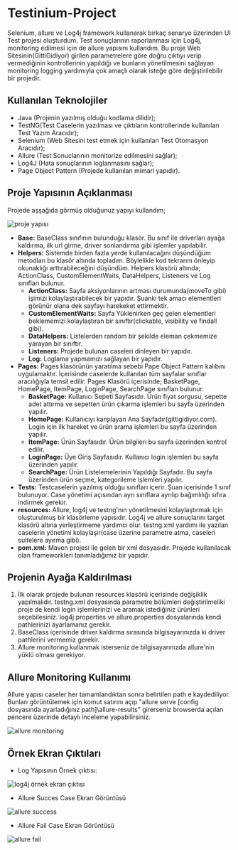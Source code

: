 # Testinium-Project

Selenium, allure ve Log4j framework kullanarak birkaç senaryo üzerinden UI Test projesi oluşturdum. Test sonuçlarının raporlanması için Log4j, monitoring edilmesi için de allure yapısını kullandım. Bu proje Web Sitesinin(GittiGidiyor) girilen parametrelere göre doğru  çıktıyı verip vermediğinin kontrollerinin yapıldığı ve bunların yönetilmesini sağlayan monitoring logging yardımıyla çok amaçlı olarak isteğe göre değiştirilebilir bir projedir. 

## Kullanılan Teknolojiler

- Java (Projenin yazılmış olduğu kodlama dilidir);
- TestNG(Test Caselerin yazılması ve çıktıların kontrollerinde kullanılan Test Yazım Aracıdır);
- Selenium (Web Sitesini test etmek için kullanılan Test Otomasyon Aracıdır);
- Allure (Test Sonuclarının monitorize edilmesini sağlar);
- Log4J (Hata sonuçlarının loglanmasını sağlar);
- Page Object Pattern (Projede kullanılan mimari yapıdır).

## Proje Yapısının Açıklanması

Projede aşşağıda görmüş olduğunuz yapıyı kullandım;

![proje yapısı](https://user-images.githubusercontent.com/56224909/119259011-dec75b80-bbd4-11eb-850f-3d91e913f594.png)

+ **Base:** BaseClass sınıfının bulunduğu klasör. Bu sınıf ile driverları ayağa kaldırma, ilk url girme, driver sonlandırma gibi işlemler yapılabilir.
+ **Helpers:** Sistemde birden fazla yerde kullanılacağını düşündüğüm metodları bu klasör altında topladım. Böylelikle kod tekrarını önleyip okunaklığı arttırabileceğini düşündüm. Helpers klasörü altında; ActionClass, CustomElementWaits, DataHelpers, Listeners ve Log sınıfları bulunur. 
  + **ActionClass:** Sayfa aksiyonlarının artması durumunda(moveTo gibi) işimizi kolaylaştırabilecek bir yapıdır. Şuanki tek amacı elementleri görünür olana dek sayfayı harekeket ettirmektir.
  + **CustomElementWaits:** Sayfa Yüklenirken geç gelen elementleri beklememizi kolaylaştıran bir sınıftır(clickable, visibility ve findall gibi).
  + **DataHelpers:** Listelerden random bir şekilde eleman çekmemize yarayan bir sınıftır.
  + **Listeners:** Projede bulunan caseleri dinleyen bir yapıdır.
  + **Log:** Loglama yapmamızı sağlayan bir yapıdır.
+ **Pages:** Pages klasörünün yaratılma sebebi Pape Object Pattern kalıbını uygulamaktır. İçerisinde caselerde kullanılan tüm sayfalar sınıflar aracılığıyla temsil edilir. Pages Klasörü içerisinde; BasketPage, HomePage, ItemPage, LoginPage, SearchPage sınıfları bulunur.
  + **BasketPage:** Kullanıcı Sepeti Sayfasıdır. Ürün fiyat sorgusu, sepette adet attırma ve sepetten ürün çıkarma işlemleri bu sayfa üzerinden yapılır.
  + **HomePage:** Kullanıcıyı karşılayan Ana Sayfadır(gittigidiyor.com). Login için ilk hareket ve ürün arama işlemleri bu sayfa üzerinden yapılır.
  + **ItemPage:** Ürün Sayfasıdır. Ürün bilgileri bu sayfa üzerinden kontrol edilir.
  + **LoginPage:** Üye Giriş Sayfasıdır. Kullanıcı login işlemleri bu sayfa üzerinden yapılır. 
  + **SearchPage:** Ürün Listelemelerinin Yapıldığı Sayfadır. Bu sayfa üzerinden ürün seçme, kategorileme işlemleri yapılır.
+ **Tests:** Testcaselerin yazılmış olduğu sınıfları içerir. Şuan içerisinde 1 sınıf bulunuyor. Case yönetimi açısından ayrı sınıflara ayrılıp bağımlılığı sıfıra indirmek gerekir.
+ **resources:** Allure, log4j ve testng'nın yönetilmesini kolaylaştırmak için oluşturulmuş bir klasörleme yapısıdır. Log4j ve allure sonuçlarını target klasörü altına yerleştirmeme yardımcı olur. testng.xml yardımı ile yazılan caselerin yönetimi kolaylaşır(case üzerine parametre atma, caseleri suitelere ayırma gibi).
+ **pom.xml:** Maven projesi ile gelen bir xml dosyasıdır. Projede kullanılacak olan frameworkleri tanımladığımız bir yapıdır.

## Projenin Ayağa Kaldırılması

1. İlk olarak projede bulunan resources klasörü içerisinde değişiklik yapılmalıdır. testng.xml dosyasında parametre bölümleri değiştirilmeliki proje de kendi login işlemlerinizi ve aramak istediğiniz ürünleri seçebilesiniz. log4j.properties ve allure.properties dosyalarında kendi pathlerinizi ayarlamanız gerekir.
2. BaseClass içerisinde driver kaldırma sırasında bilgisayarınızda ki driver pathlerini vermemiz gerekir.
3. Allure monitoring kullanmak isterseniz de bilgisayarınızda allure'nin yüklü olması gerekiyor.

## Allure Monitoring Kullanımı

Allure yapısı caseler her tamamlandıktan sonra belirtilen path e kaydediliyor. Bunları görüntülemek için komut satırını açıp "allure serve [config dosyasında ayarladığınız path]\allure-results" girerseniz browserda açılan pencere üzerinde detaylı inceleme yapabilirsiniz.

![allure monitoring](https://user-images.githubusercontent.com/56224909/119260520-cb6bbe80-bbdb-11eb-9ba4-bf7b736000fb.png)

## Örnek Ekran Çıktıları

- Log Yapısının Örnek çıktısı:

![log4j örnek ekran çıktısı](https://user-images.githubusercontent.com/56224909/119260686-8dbb6580-bbdc-11eb-9d36-77e522521e4e.png)

- Allure Succes Case Ekran Görüntüsü

![allure success](https://user-images.githubusercontent.com/56224909/119261006-fc4cf300-bbdd-11eb-983a-414d3294f0a3.png)

- Allure Fail Case Ekran Görüntüsü

![allure fail](https://user-images.githubusercontent.com/56224909/119261023-11298680-bbde-11eb-9b21-71072304c6dc.png)

